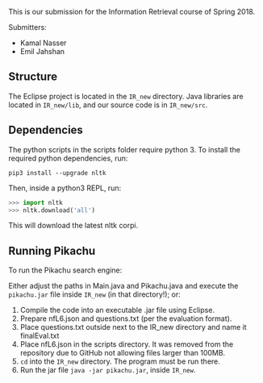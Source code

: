 This is our submission for the Information Retrieval course of Spring 2018.

Submitters:

* Kamal Nasser
* Emil Jahshan

## Structure

The Eclipse project is located in the `IR_new` directory. Java libraries are located in `IR_new/lib`, and our source code is in `IR_new/src`.

## Dependencies

The python scripts in the scripts folder require python 3. To install the required python dependencies, run:

```
pip3 install --upgrade nltk
```

Then, inside a python3 REPL, run:

```python
>>> import nltk
>>> nltk.download('all')
```

This will download the latest nltk corpi.

## Running Pikachu

To run the Pikachu search engine:

Either adjust the paths in Main.java and Pikachu.java and execute the `pikachu.jar` file inside `IR_new` (in that directory!); or:

1. Compile the code into an executable .jar file using Eclipse.
2. Prepare nfL6.json and questions.txt (per the evaluation format).
3. Place questions.txt outside next to the IR_new directory and name it finalEval.txt
4. Place nfL6.json in the scripts directory. It was removed from the repository due to GitHub not allowing files larger than 100MB.
5. `cd` into the `IR_new` directory. The program must be run there.
6. Run the jar file `java -jar pikachu.jar`, inside `IR_new`.
